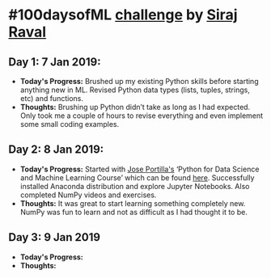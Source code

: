 # #100daysofML [challenge](https://www.youtube.com/watch?v=cuQMBj1cWPo&vl=en) by [Siraj Raval](https://github.com/llSourcell)

## Day 1: 7 Jan 2019:

- **Today's Progress:** Brushed up my existing Python skills before starting anything new in ML. Revised Python data types (lists, tuples, strings, etc) and functions.
- **Thoughts:**  Brushing up Python didn’t take as long as I had expected. Only took me a couple of hours to revise everything and even implement some small coding examples.

## Day 2: 8 Jan 2019:

- **Today's Progress:** Started with [Jose Portilla's]() ‘Python for Data Science and Machine Learning Course’ which can be found [here](). Successfully installed Anaconda distribution and explore Jupyter Notebooks. Also completed NumPy videos and exercises.
- **Thoughts:** It was great to start learning something completely new. NumPy was fun to learn and not as difficult as I had thought it to be.

## Day 3: 9 Jan 2019

- **Today's Progress:** 
- **Thoughts:** 

